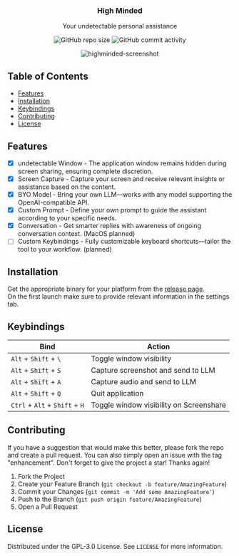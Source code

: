 <div align="center">
  <h3 align="center">High Minded</h3>
  <p align="center">
    Your undetectable personal assistance
  </p>
  <p align="center">
    <img alt="GitHub repo size" src="https://img.shields.io/github/repo-size/tuxdotrs/highminded">
    <img alt="GitHub commit activity" src="https://img.shields.io/github/commit-activity/m/tuxdotrs/highminded">
  </p>
</div>

<div align="center">
  <img alt="highminded-screenshot" src="https://github.com/user-attachments/assets/eca4624f-9194-4c02-8e72-b42979c23cb5" />
</div>

<!-- TABLE OF CONTENTS -->

## Table of Contents

- [Features](#features)
- [Installation](#installation)
- [Keybindings](#keybindings)
- [Contributing](#contributing)
- [License](#license)

<!-- FEATURES -->

## Features

- [x] undetectable Window - The application window remains hidden during screen sharing, ensuring complete discretion.
- [x] Screen Capture - Capture your screen and receive relevant insights or assistance based on the content.
- [x] BYO Model - Bring your own LLM—works with any model supporting the OpenAI-compatible API.
- [x] Custom Prompt - Define your own prompt to guide the assistant according to your specific needs.
- [x] Conversation - Get smarter replies with awareness of ongoing conversation context. (MacOS planned)
- [ ] Custom Keybindings - Fully customizable keyboard shortcuts—tailor the tool to your workflow. (planned)

<!-- INSTALLATION -->

## Installation

Get the appropriate binary for your platform from
the [release page](https://github.com/tuxdotrs/highminded/releases).<br>
On the first launch make sure to provide relevant information in the settings tab.

<!-- KEYBINDINGS -->

## Keybindings

| Bind                           | Action                                  |
|--------------------------------|-----------------------------------------|
| `Alt` + `Shift` + `\`          | Toggle window visibility                |
| `Alt` + `Shift` + `S`          | Capture screenshot and send to LLM      |
| `Alt` + `Shift` + `A`          | Capture audio and send to LLM           |
| `Alt` + `Shift` + `Q`          | Quit application                        |
| `Ctrl` + `Alt` + `Shift` + `H` | Toggle window visibility on Screenshare |

<!-- CONTRIBUTING -->

## Contributing

If you have a suggestion that would make this better, please fork the repo and create a pull request. You can also
simply open an issue with the tag "enhancement".
Don't forget to give the project a star! Thanks again!

1. Fork the Project
2. Create your Feature Branch (`git checkout -b feature/AmazingFeature`)
3. Commit your Changes (`git commit -m 'Add some AmazingFeature'`)
4. Push to the Branch (`git push origin feature/AmazingFeature`)
5. Open a Pull Request

<!-- LICENSE -->

## License

Distributed under the GPL-3.0 License. See `LICENSE` for more information.
